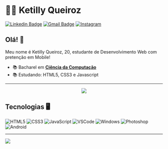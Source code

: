 # :man_technologist: Ketilly Queiroz

[![Linkedin Badge](https://img.shields.io/badge/-LinkedIn-blue?style=for-the-badge&logo=Linkedin&logoColor=white&link=https://www.linkedin.com/in/ketilly-queiroz-928825234/)](https://www.linkedin.com/in/ketilly-queiroz-928825234/)
[![Gmail Badge](https://img.shields.io/badge/-Gmail-c14438?style=for-the-badge&logo=Gmail&logoColor=white&link=mailto:ketillyunicsul@gmail.com)](mailto:ketillyunicsul@gmail.com)
[![Instagram](https://img.shields.io/badge/Instagram-E4405F?style=for-the-badge&logo=instagram&logoColor=white)](https://www.instagram.com/ketilly.keyce/)

## Olá! 🥰

Meu nome é Ketilly Queiroz, 20, estudante de Desenvolvimento Web com pretenção em Mobile!

- :books: Bacharel em [**Ciência da Computação**](https://www.cruzeirodosulvirtual.com.br/graduacao/ciencia-da-computacao/)
- :books: Estudando: HTML5, CSS3 e Javascript

---

<p align="center">
   <a href="https://github-readme-stats.vercel.app/api/top-langs/?username=ketillyqueiroz">
    <img align="center" src="https://camo.githubusercontent.com/a5334e0700b904fbf12f5be7642ffefbf54c20f529565b1165a789c2256789a1/68747470733a2f2f6769746875622d726561646d652d73746174732e76657263656c2e6170702f6170692f746f702d6c616e67732f3f757365726e616d653d616c6578616e64726573616e6c696d">
   </a>
   </p>

 ## Tecnologias 🖥

  ![HTML5](https://img.shields.io/badge/-HTML5-E34F26?style=flat-square&logo=html5&logoColor=white)
  ![CSS3](https://img.shields.io/badge/-CSS3-549FDE?style=flat-square&logo=css3&logoColor=white)
  ![JavaScript](https://img.shields.io/badge/-JavaScript-F7B93E?style=flat-square&logo=javascript&logoColor=fff)
  ![VSCode](https://img.shields.io/badge/-VSCode-0085D1?style=flat-square&logo=visual-studio-code&logoColor=white)
  ![Windows](https://img.shields.io/badge/-Windows-00ADEF?style=flat-square&logo=windows&logoColor=white)
  ![Photoshop](https://img.shields.io/badge/Adobe%20Photoshop-31A8FF?style=flat-square&logo=Adobe%20Photoshop&logoColor=white)
  ![Android](https://img.shields.io/badge/Android-3DDC84?style=flat-square&logo=android&logoColor=white)
  
  ---
  
  <a href="https://github.com/anuraghazra/github-readme-stats" align="center">
    <img align="center" src="https://github-readme-stats.vercel.app/api?username=ketillyqueiroz&show_icons=true&count_private=true&theme=radical&hide=issues" />
  </a>
  

